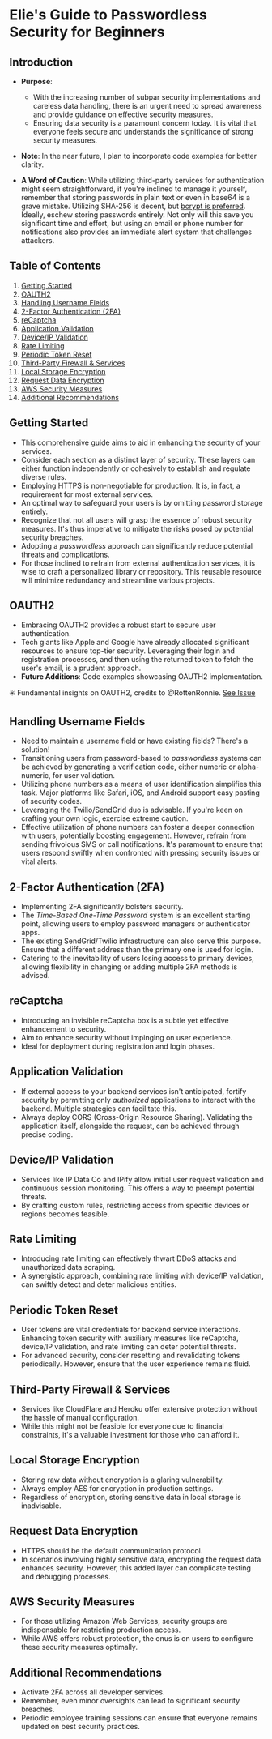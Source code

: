 # Elie's Guide to Passwordless Security for Beginners

## Introduction

- **Purpose**: 
  - With the increasing number of subpar security implementations and careless data handling, there is an urgent need to spread awareness and provide guidance on effective security measures.
  - Ensuring data security is a paramount concern today. It is vital that everyone feels secure and understands the significance of strong security measures.

- **Note**: In the near future, I plan to incorporate code examples for better clarity.

- **A Word of Caution**: While utilizing third-party services for authentication might seem straightforward, if you're inclined to manage it yourself, remember that storing passwords in plain text or even in base64 is a grave mistake. Utilizing SHA-256 is decent, but [bcrypt is preferred](https://security.stackexchange.com/questions/4781/do-any-security-experts-recommend-bcrypt-for-password-storage). Ideally, eschew storing passwords entirely. Not only will this save you significant time and effort, but using an email or phone number for notifications also provides an immediate alert system that challenges attackers.

## Table of Contents
1. [Getting Started](#getting-started)
2. [OAUTH2](#oauth2)
3. [Handling Username Fields](#handling-username-fields)
4. [2-Factor Authentication (2FA)](#2-factor-authentication-2fa)
5. [reCaptcha](#recaptcha)
6. [Application Validation](#application-validation)
7. [Device/IP Validation](#deviceip-validation)
8. [Rate Limiting](#rate-limiting)
9. [Periodic Token Reset](#periodic-token-reset)
10. [Third-Party Firewall & Services](#third-party-firewall--services)
11. [Local Storage Encryption](#local-storage-encryption)
12. [Request Data Encryption](#request-data-encryption)
13. [AWS Security Measures](#aws-security-measures)
14. [Additional Recommendations](#additional-recommendations)

## Getting Started
- This comprehensive guide aims to aid in enhancing the security of your services.
- Consider each section as a distinct layer of security. These layers can either function independently or cohesively to establish and regulate diverse rules.
- Employing HTTPS is non-negotiable for production. It is, in fact, a requirement for most external services.
- An optimal way to safeguard your users is by omitting password storage entirely.
- Recognize that not all users will grasp the essence of robust security measures. It's thus imperative to mitigate the risks posed by potential security breaches.
- Adopting a *passwordless* approach can significantly reduce potential threats and complications.
- For those inclined to refrain from external authentication services, it is wise to craft a personalized library or repository. This reusable resource will minimize redundancy and streamline various projects.

## OAUTH2
- Embracing OAUTH2 provides a robust start to secure user authentication.
- Tech giants like Apple and Google have already allocated significant resources to ensure top-tier security. Leveraging their login and registration processes, and then using the returned token to fetch the user's email, is a prudent approach.
- **Future Additions**: Code examples showcasing OAUTH2 implementation.

✳️ Fundamental insights on OAUTH2, credits to @RottenRonnie. [See Issue](https://github.com/eliegkassouf/passwordless-security-guide-for-beginners/issues/1)

## Handling Username Fields
- Need to maintain a username field or have existing fields? There's a solution!
- Transitioning users from password-based to *passwordless* systems can be achieved by generating a verification code, either numeric or alpha-numeric, for user validation.
- Utilizing phone numbers as a means of user identification simplifies this task. Major platforms like Safari, iOS, and Android support easy pasting of security codes.
- Leveraging the Twilio/SendGrid duo is advisable. If you're keen on crafting your own logic, exercise extreme caution.
- Effective utilization of phone numbers can foster a deeper connection with users, potentially boosting engagement. However, refrain from sending frivolous SMS or call notifications. It's paramount to ensure that users respond swiftly when confronted with pressing security issues or vital alerts.

## 2-Factor Authentication (2FA)
- Implementing 2FA significantly bolsters security.
- The *Time-Based One-Time Password* system is an excellent starting point, allowing users to employ password managers or authenticator apps.
- The existing SendGrid/Twilio infrastructure can also serve this purpose. Ensure that a different address than the primary one is used for login.
- Catering to the inevitability of users losing access to primary devices, allowing flexibility in changing or adding multiple 2FA methods is advised.

## reCaptcha
- Introducing an invisible reCaptcha box is a subtle yet effective enhancement to security.
- Aim to enhance security without impinging on user experience.
- Ideal for deployment during registration and login phases.

## Application Validation
- If external access to your backend services isn't anticipated, fortify security by permitting only *authorized* applications to interact with the backend. Multiple strategies can facilitate this.
- Always deploy CORS (Cross-Origin Resource Sharing). Validating the application itself, alongside the request, can be achieved through precise coding.

## Device/IP Validation
- Services like IP Data Co and IPify allow initial user request validation and continuous session monitoring. This offers a way to preempt potential threats.
- By crafting custom rules, restricting access from specific devices or regions becomes feasible.

## Rate Limiting
- Introducing rate limiting can effectively thwart DDoS attacks and unauthorized data scraping.
- A synergistic approach, combining rate limiting with device/IP validation, can swiftly detect and deter malicious entities.

## Periodic Token Reset
- User tokens are vital credentials for backend service interactions. Enhancing token security with auxiliary measures like reCaptcha, device/IP validation, and rate limiting can deter potential threats.
- For advanced security, consider resetting and revalidating tokens periodically. However, ensure that the user experience remains fluid.

## Third-Party Firewall & Services
- Services like CloudFlare and Heroku offer extensive protection without the hassle of manual configuration.
- While this might not be feasible for everyone due to financial constraints, it's a valuable investment for those who can afford it.

## Local Storage Encryption
- Storing raw data without encryption is a glaring vulnerability.
- Always employ AES for encryption in production settings.
- Regardless of encryption, storing sensitive data in local storage is inadvisable.

## Request Data Encryption
- HTTPS should be the default communication protocol.
- In scenarios involving highly sensitive data, encrypting the request data enhances security. However, this added layer can complicate testing and debugging processes.

## AWS Security Measures
- For those utilizing Amazon Web Services, security groups are indispensable for restricting production access.
- While AWS offers robust protection, the onus is on users to configure these security measures optimally.

## Additional Recommendations
- Activate 2FA across all developer services.
- Remember, even minor oversights can lead to significant security breaches.
- Periodic employee training sessions can ensure that everyone remains updated on best security practices.
